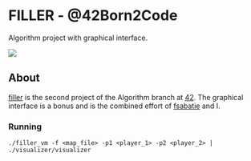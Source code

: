 # FILLER - @42Born2Code

Algorithm project with graphical interface.

![](https://github.com/jon-finkel/filler/blob/master/visu.gif)

## About

[filler][2] is the second project of the Algorithm branch at [42][1]. The graphical interface is a bonus and is the combined effort of [fsabatie][3] and I.

### Running

 	./filler_vm -f <map_file> -p1 <player_1> -p2 <player_2> | ./visualizer/visualizer

[1]: http://42.fr "42 Paris"
[2]: https://github.com/jon-finkel/filler/blob/master/project_instructions/filler.en.pdf "filler"
[3]: https://github.com/fabiensabatie "this guy"
